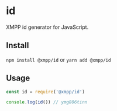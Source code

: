 # id

XMPP id generator for JavaScript.

## Install

`npm install @xmpp/id` or `yarn add @xmpp/id`

## Usage

```js
const id = require('@xmpp/id')

console.log(id()) // ymg806tinn
```
